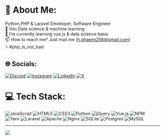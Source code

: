 # 💫 About Me:
Python,PHP & Laravel Developer, Software Engineer<br>🔭 Into Data science & machine learning<br>🌱 I’m currently learning vue.js & data science basis<br>📫 How to reach me? Just mail me (h.ghaemi256@gmail.com)<br>⚡ #php_is_not_bad


## 🌐 Socials:
[![Discord](https://img.shields.io/badge/Discord-%237289DA.svg?logo=discord&logoColor=white)](https://discord.gg/hghaemi) [![Instagram](https://img.shields.io/badge/Instagram-%23E4405F.svg?logo=Instagram&logoColor=white)](https://instagram.com/_hosseinghaemi) [![LinkedIn](https://img.shields.io/badge/LinkedIn-%230077B5.svg?logo=linkedin&logoColor=white)](https://linkedin.com/in/hossein-ghaemi) [![X](https://img.shields.io/badge/X-black.svg?logo=X&logoColor=white)](https://x.com/__hghaemi) 

# 💻 Tech Stack:
![JavaScript](https://img.shields.io/badge/javascript-%23323330.svg?style=for-the-badge&logo=javascript&logoColor=%23F7DF1E) ![HTML5](https://img.shields.io/badge/html5-%23E34F26.svg?style=for-the-badge&logo=html5&logoColor=white) ![CSS3](https://img.shields.io/badge/css3-%231572B6.svg?style=for-the-badge&logo=css3&logoColor=white) ![Python](https://img.shields.io/badge/python-3670A0?style=for-the-badge&logo=python&logoColor=ffdd54) ![jQuery](https://img.shields.io/badge/jquery-%230769AD.svg?style=for-the-badge&logo=jquery&logoColor=white) ![Vue.js](https://img.shields.io/badge/vue.js-%2335495e.svg?style=for-the-badge&logo=vuedotjs&logoColor=%234FC08D) ![NPM](https://img.shields.io/badge/NPM-%23CB3837.svg?style=for-the-badge&logo=npm&logoColor=white) ![Yarn](https://img.shields.io/badge/yarn-%232C8EBB.svg?style=for-the-badge&logo=yarn&logoColor=white) ![Laravel](https://img.shields.io/badge/laravel-%23FF2D20.svg?style=for-the-badge&logo=laravel&logoColor=white) ![Apache](https://img.shields.io/badge/apache-%23D42029.svg?style=for-the-badge&logo=apache&logoColor=white) ![Nginx](https://img.shields.io/badge/nginx-%23009639.svg?style=for-the-badge&logo=nginx&logoColor=white) ![SQLite](https://img.shields.io/badge/sqlite-%2307405e.svg?style=for-the-badge&logo=sqlite&logoColor=white) ![Postgres](https://img.shields.io/badge/postgres-%23316192.svg?style=for-the-badge&logo=postgresql&logoColor=white) ![MySQL](https://img.shields.io/badge/mysql-%2300000f.svg?style=for-the-badge&logo=mysql&logoColor=white)


---
[![](https://visitcount.itsvg.in/api?id=hossein-ghaemi&icon=0&color=1)](https://visitcount.itsvg.in)

<!-- Proudly created with GPRM ( https://gprm.itsvg.in ) -->
